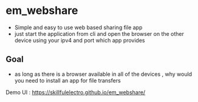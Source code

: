 # em_webshare
- Simple and easy to use web based sharing file app
- just start the application from cli and open the browser on the other device using your ipv4 and port which app provides

## Goal
- as long as there is a browser available in all of the devices , why would you need to install an app for file transfers

Demo UI : https://skillfulelectro.github.io/em_webshare/
